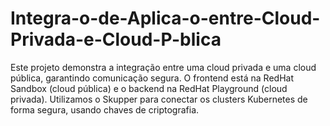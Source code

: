 # Integra-o-de-Aplica-o-entre-Cloud-Privada-e-Cloud-P-blica
Este projeto demonstra a integração entre uma cloud privada e uma cloud pública, garantindo comunicação segura. O frontend está na RedHat Sandbox (cloud pública) e o backend na RedHat Playground (cloud privada). Utilizamos o Skupper para conectar os clusters Kubernetes de forma segura, usando chaves de criptografia.
